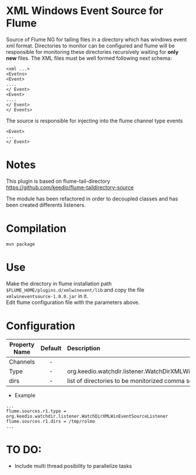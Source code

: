 XML Windows Event Source for Flume
==================================
Source of Flume NG for tailing files in a directory which has windows event xml format. Directories to monitor can be configured and flume will be responsible for monitoring these directories recursively waiting for **only new** files.
The XML files must be well formed following next schema:

```
<xml ...>
<Evetns>
<Event>
....
</ Event>
<Event>
....
</ Event>
</ Events>
```

The source is responsible for injecting into the flume channel type events

```
<Event>
...
</ Event>
```

Notes
=====
This plugin is based on flume-tail-directory https://github.com/keedio/flume-taildirectory-source  

The module has been refactored in order to decoupled classes and has been created differents listeners.


Compilation
===========
```
mvn package
```

Use
===
Make the directory in flume installation path ```$FLUME_HOME/plugins.d/xmlwinevent/lib``` and copy the file   ```xmlwineventsource-1.0.0.jar``` in it.  
Edit flume configuration file with the parameters above.

Configuration
=============
| Property Name | Default | Description |
| ------------- | :-----: | :---------- |
| Channels | - |  |
| Type | - | org.keedio.watchdir.listener.WatchDirXMLWinEventSourceListener |
| dirs | - | list of directories to be monitorized comma separated |

* Example
```
...
flume.sources.r1.type = org.keedio.watchdir.listener.WatchDirXMLWinEventSourceListener
flume.sources.r1.dirs = /tmp/rolmo
...
```

TO DO:
======

* Include multi thread posibility to parallelize tasks
